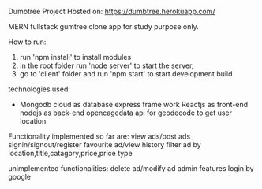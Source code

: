 Dumbtree Project
Hosted on: https://dumbtree.herokuapp.com/


MERN fullstack gumtree clone app for study purpose only.


How to run:

  1. run 'npm install' to install modules
  2. in the root folder run 'node server' to start the server, 
  3. go to 'client' folder and run 'npm start' to start development build


technologies used:

 * Mongodb cloud as database
  express frame work
  Reactjs as front-end
  nodejs as back-end
  opencagedata api for geodecode to get user location
  
  
Functionality implemented so far are:
  view ads/post ads , signin/signout/register
  favourite ad/view history
  filter ad by location,title,catagory,price,price type

unimplemented functionalities:
  delete ad/modify ad
  admin features
  login by google
  

  



